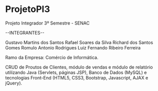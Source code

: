 # ProjetoPI3
Projeto Integrador 3º Semestre - SENAC

--INTEGRANTES--

Gustavo Martins dos Santos
Rafael Soares da Silva
Richard dos Santos Gomes
Romulo Antonio Rodrigues
Luiz Fernando Ribeiro Ferreira

Ramo da Empresa: Comércio de Informática.

CRUD de Proutos de Clientes, módulo de vendas e módulo de relatório utilizando Java (Servlets, páginas JSP), Banco de Dados (MySQL) e tecnologias Front-End (HTML5, CSS3, Bootstrap, Javascript, AJAX e jQuery).
